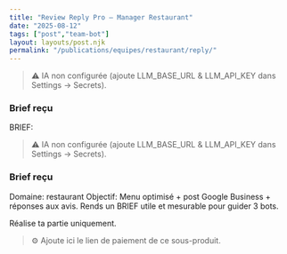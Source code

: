 ```yaml
---
title: "Review Reply Pro — Manager Restaurant"
date: "2025-08-12"
tags: ["post","team-bot"]
layout: layouts/post.njk
permalink: "/publications/equipes/restaurant/reply/"
---
```

> ⚠️ IA non configurée (ajoute LLM_BASE_URL & LLM_API_KEY dans Settings → Secrets).

### Brief reçu
BRIEF:
> ⚠️ IA non configurée (ajoute LLM_BASE_URL & LLM_API_KEY dans Settings → Secrets).

### Brief reçu
Domaine: restaurant
Objectif: Menu optimisé + post Google Business + réponses aux avis.
Rends un BRIEF utile et mesurable pour guider 3 bots.

Réalise ta partie uniquement.

> ⚙️ Ajoute ici le lien de paiement de ce sous-produit.
